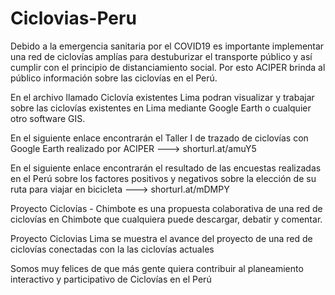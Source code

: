 # Ciclovias-Peru
Debido a la emergencia sanitaria por el COVID19 es importante implementar una red de ciclovías amplías  para destuburizar el transporte público y así cumplir con el principio de distanciamiento social. Por esto ACIPER brinda al público información sobre las ciclovías en el Perú.

En el archivo llamado Ciclovía existentes Lima podran visualizar y trabajar sobre las ciclovías existentes en Lima mediante Google Earth o cualquier otro software GIS.

En el siguiente enlace encontrarán el Taller I de trazado de ciclovías con Google Earth realizado por ACIPER ---> shorturl.at/amuY5

En el siguiente enlace encontrarán el resultado de las encuestas realizadas en el Perú sobre los factores positivos y negativos sobre la elección de su ruta para viajar en bicicleta ---> shorturl.at/mDMPY

Proyecto Ciclovías - Chimbote es una propuesta colaborativa de una red de ciclovías en Chimbote que cualquiera puede descargar, debatir y comentar.

Proyecto Ciclovias Lima se muestra el avance del proyecto de una red de ciclovías conectadas con la las ciclovías actuales

Somos muy felices de que más gente quiera contribuir al planeamiento interactivo y participativo de Ciclovías en el Perú
